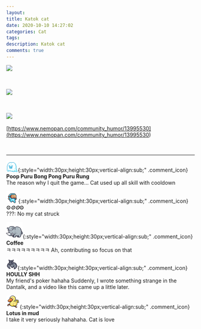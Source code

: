 ```yaml
---
layout: 
title: Katok cat
date: 2020-10-10 14:27:02
categories: Cat
tags: 
description: Katok cat
comments: true
---
```


![](https://blog.kakaocdn.net/dn/bmyMPU/btqKy69u7qq/9yM4rpbDBbTf0ISE3agnxK/img.jpg)

​

![](https://blog.kakaocdn.net/dn/bRcDJo/btqKwq2bbUE/1EH1a0uSmyl8Nx6y6XH7s0/img.jpg)

​

![](https://blog.kakaocdn.net/dn/dnc5SU/btqKxmE1rVW/J5SmdJvFHYlKMvI2bpcvq1/img.jpg)

[https://www.nemopan.com/community_humor/13995530](<https://www.nemopan.com/community_humor/13995530>)

​

* * *

![comment](/assets/character/ghost.png){:style="width:30px;height:30px;vertical-align:sub;" .comment_icon} **Poop Puru Bong Pong Puru Rung**  
The reason why I quit the game... Cat used up all skill with cooldown   
  
![comment](/assets/character/goggle.png){:style="width:30px;height:30px;vertical-align:sub;" .comment_icon} **⊙_⊙⊙_⊙**  
???: No my cat struck   
  
![comment](/assets/character/rino.png){:style="width:30px;height:30px;vertical-align:sub;" .comment_icon} **Coffee**  
ㅋㅋㅋㅋㅋㅋㅋㅋㅋ Ah, contributing so focus on that   
  
![comment](/assets/character/bat.png){:style="width:30px;height:30px;vertical-align:sub;" .comment_icon} **HOULLY SHH**  
My friend's poker hahaha Suddenly, I wrote something strange in the Dantalk, and a video like this came up a little later.   
  
![comment](/assets/character/duck.png){:style="width:30px;height:30px;vertical-align:sub;" .comment_icon} **Lotus in mud**  
I take it very seriously hahahaha. Cat is love   
  

